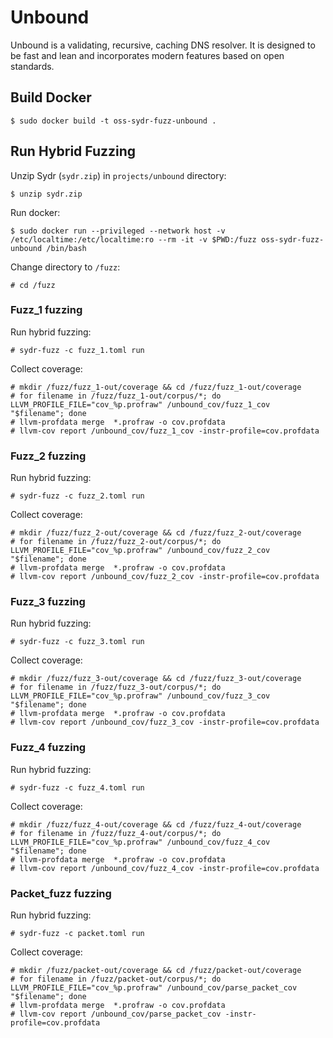 # Unbound

Unbound is a validating, recursive, caching DNS resolver. It is designed to be
fast and lean and incorporates modern features based on open standards.

## Build Docker

    $ sudo docker build -t oss-sydr-fuzz-unbound .

## Run Hybrid Fuzzing

Unzip Sydr (`sydr.zip`) in `projects/unbound` directory:

    $ unzip sydr.zip

Run docker:

    $ sudo docker run --privileged --network host -v /etc/localtime:/etc/localtime:ro --rm -it -v $PWD:/fuzz oss-sydr-fuzz-unbound /bin/bash

Change directory to `/fuzz`:

    # cd /fuzz

### Fuzz_1 fuzzing

Run hybrid fuzzing:

    # sydr-fuzz -c fuzz_1.toml run

Collect coverage:

    # mkdir /fuzz/fuzz_1-out/coverage && cd /fuzz/fuzz_1-out/coverage
    # for filename in /fuzz/fuzz_1-out/corpus/*; do LLVM_PROFILE_FILE="cov_%p.profraw" /unbound_cov/fuzz_1_cov "$filename"; done
    # llvm-profdata merge  *.profraw -o cov.profdata
    # llvm-cov report /unbound_cov/fuzz_1_cov -instr-profile=cov.profdata

### Fuzz_2 fuzzing

Run hybrid fuzzing:

    # sydr-fuzz -c fuzz_2.toml run

Collect coverage:

    # mkdir /fuzz/fuzz_2-out/coverage && cd /fuzz/fuzz_2-out/coverage
    # for filename in /fuzz/fuzz_2-out/corpus/*; do LLVM_PROFILE_FILE="cov_%p.profraw" /unbound_cov/fuzz_2_cov "$filename"; done
    # llvm-profdata merge  *.profraw -o cov.profdata
    # llvm-cov report /unbound_cov/fuzz_2_cov -instr-profile=cov.profdata

### Fuzz_3 fuzzing

Run hybrid fuzzing:

    # sydr-fuzz -c fuzz_3.toml run

Collect coverage:

    # mkdir /fuzz/fuzz_3-out/coverage && cd /fuzz/fuzz_3-out/coverage
    # for filename in /fuzz/fuzz_3-out/corpus/*; do LLVM_PROFILE_FILE="cov_%p.profraw" /unbound_cov/fuzz_3_cov "$filename"; done
    # llvm-profdata merge  *.profraw -o cov.profdata
    # llvm-cov report /unbound_cov/fuzz_3_cov -instr-profile=cov.profdata

### Fuzz_4 fuzzing

Run hybrid fuzzing:

    # sydr-fuzz -c fuzz_4.toml run

Collect coverage:

    # mkdir /fuzz/fuzz_4-out/coverage && cd /fuzz/fuzz_4-out/coverage
    # for filename in /fuzz/fuzz_4-out/corpus/*; do LLVM_PROFILE_FILE="cov_%p.profraw" /unbound_cov/fuzz_4_cov "$filename"; done
    # llvm-profdata merge  *.profraw -o cov.profdata
    # llvm-cov report /unbound_cov/fuzz_4_cov -instr-profile=cov.profdata

### Packet_fuzz fuzzing

Run hybrid fuzzing:

    # sydr-fuzz -c packet.toml run

Collect coverage:

    # mkdir /fuzz/packet-out/coverage && cd /fuzz/packet-out/coverage
    # for filename in /fuzz/packet-out/corpus/*; do LLVM_PROFILE_FILE="cov_%p.profraw" /unbound_cov/parse_packet_cov "$filename"; done
    # llvm-profdata merge  *.profraw -o cov.profdata
    # llvm-cov report /unbound_cov/parse_packet_cov -instr-profile=cov.profdata
